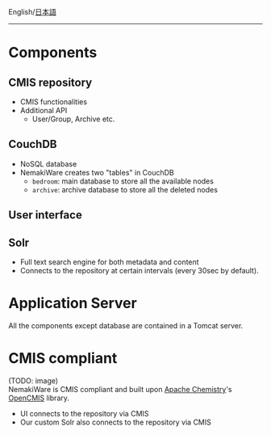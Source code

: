 English/[日本語](https://github.com/aegif/NemakiWare/wiki/%E3%82%A2%E3%83%BC%E3%82%AD%E3%83%86%E3%82%AF%E3%83%81%E3%83%A3)
***
# Components
## CMIS repository
- CMIS functionalities
- Additional API
  - User/Group, Archive etc.  

## CouchDB
- NoSQL database
- NemakiWare creates two "tables" in CouchDB
  - `bedroom`: main database to store all the available nodes  
  - `archive`: archive database to store all the deleted nodes  

## User interface

## Solr
- Full text search engine for both metadata and content
- Connects to the repository at certain intervals (every 30sec by default).  

# Application Server
All the components except database are contained in a Tomcat server.  

# CMIS compliant
(TODO: image)  
NemakiWare is CMIS compliant and built upon [Apache Chemistry](http://chemistry.apache.org/)'s [OpenCMIS](http://chemistry.apache.org/java/opencmis.html) library.
- UI connects to the repository via CMIS
- Our custom Solr also connects to the repository via CMIS